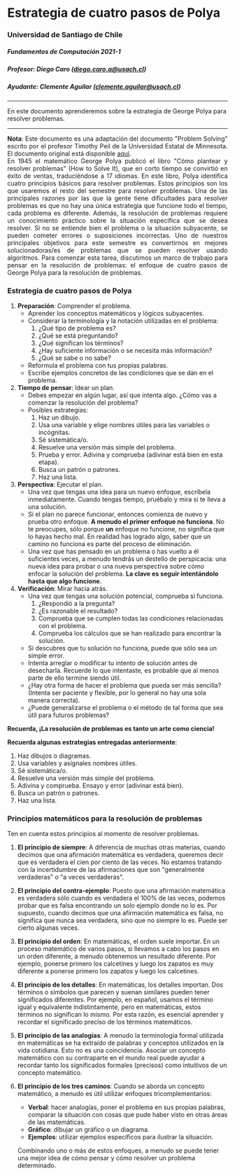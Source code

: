 # Estrategia de cuatro pasos de Polya

### Universidad de Santiago de Chile

##### Fundamentos de Computación 2021-1

##### Profesor: Diego Caro (diego.caro.a@usach.cl)

##### Ayudante: Clemente Aguilar (clemente.aguilar@usach.cl)

---

En este documento aprenderemos sobre la estrategia de George Polya para resolver problemas.

---

<p style='text-align: justify;'><b>Nota</b>: Este documento es una adaptación del documento "Problem Solving" escrito por el profesor Timothy Peil de la Universidad Estatal de Minnesota. El documento original está disponible <a href= "http://web.mnstate.edu/peil/M110/Worksheet/PolyaProblemSolve.pdf">aquí</a>.<br>En 1945 el matemático George Polya publicó el libro "Cómo plantear y resolver problemas" (How to Solve It), que en corto tiempo se convirtió en éxito de ventas, traduciéndose a 17 idiomas. En este libro, Polya identifica cuatro principios básicos para resolver problemas. Estos principios son los que usaremos el resto del semestre para resolver problemas. Una de las principales razones por las que la gente tiene dificultades para resolver problemas es que no hay una única estrategia que funcione todo el tiempo, cada problema es diferente. Además, la resolución de problemas requiere un conocimiento práctico sobre la situación específica que se desea resolver. Si no se entiende bien el problema o la situación subyacente, se pueden cometer errores o suposiciones incorrectas. Uno de nuestros principales objetivos para este semestre es convertirnos en mejores solucionadoras/es de problemas que se pueden resolver usando algoritmos. Para comenzar esta tarea, discutimos un marco de trabajo para pensar en la resolución de problemas: el enfoque de cuatro pasos de George Polya para la resolución de problemas.</p>

### Estrategia de cuatro pasos de Polya

1. **Preparación**: Comprender el problema.
   * Aprender los conceptos matemáticos y lógicos subyacentes.
   * Considerar la terminología y la notación utilizadas en el problema:
     1. ¿Qué tipo de problema es?
     2. ¿Qué se está preguntando?
     3. ¿Qué significan los términos?
     4. ¿Hay suficiente información o se necesita más información?
     5. ¿Qué se sabe o no sabe?
   * Reformula el problema con tus propias palabras.
   * Escribe ejemplos concretos de las condiciones que se dan en el problema.
2. **Tiempo de pensar**: Idear un plan.
   * Debes empezar en algún lugar, así que intenta algo. ¿Cómo vas a comenzar la resolución del problema?
   * Posibles estrategias:
     1. Haz un dibujo.
     2. Usa una variable y elige nombres útiles para las variables o incógnitas.
     3. Sé sistemática/o.
     4. Resuelve una versión más simple del problema.
     5. Prueba y error. Adivina y comprueba (adivinar está bien en esta etapa).
     6. Busca un patrón o patrones.
     7. Haz una lista.
3. **Perspectiva**: Ejecutar el plan.
   * Una vez que tengas una idea para un nuevo enfoque, escríbela inmediatamente. Cuando tengas tiempo, pruébalo y mira si te lleva a una solución.
   * Si el plan no parece funcionar, entonces comienza de nuevo y prueba otro enfoque. **A menudo el primer enfoque no funciona**. No te preocupes, sólo porque **un** enfoque no funcione, no significa que lo hayas hecho mal. En realidad has logrado algo, saber que un camino no funciona es parte del proceso de eliminación.
   * Una vez que has pensado en un problema o has vuelto a él suficientes veces, a menudo tendrás un destello de perspicacia: una nueva idea para probar o una nueva perspectiva sobre cómo enfocar la solución del problema. **La clave es seguir intentándolo hasta que algo funcione**.
4. **Verificación**: Mirar hacia atrás.
   * Una vez que tengas una solución potencial, comprueba si funciona.
     1. ¿Respondió a la pregunta?
     2. ¿Es razonable el resultado?
     3. Comprueba que se cumplen todas las condiciones relacionadas con el problema.
     4. Comprueba los cálculos que se han realizado para encontrar la solución.
   * Si descubres que tu solución no funciona, puede que sólo sea un simple error.
   * Intenta arreglar o modificar tu intento de solución antes de desecharla. Recuerde lo que intentaste, es probable que al menos parte de ello termine siendo útil.
   * ¿Hay otra forma de hacer el problema que pueda ser más sencilla? (Intenta ser paciente y flexible, por lo general no hay una sola manera correcta).
   * ¿Puede generalizarse el problema o el método de tal forma que sea útil para futuros problemas?

**Recuerda, ¡La resolución de problemas es tanto un arte como ciencia!**

**Recuerda algunas estrategias entregadas anteriormente**:

1. Haz dibujos o diagramas.
2. Usa variables y asígnales nombres útiles.
3. Sé sistemática/o.
4. Resuelve una versión más simple del problema.
5. Adivina y comprueba. Ensayo y error (adivinar está bien).
6. Busca un patrón o patrones.
7. Haz una lista.

### Principios matemáticos para la resolución de problemas

Ten en cuenta estos principios al momento de resolver problemas.

1. **El principio de siempre**: A diferencia de muchas otras materias, cuando decimos que una afirmación matemática es verdadera, queremos decir que es verdadera el cien por ciento de las veces. No estamos tratando con la incertidumbre de las afirmaciones que son "generalmente verdaderas" o "a veces verdaderas".

2. **El principio del contra-ejemplo**: Puesto que una afirmación matemática es verdadera sólo cuando es verdadera el 100% de las veces, podemos probar que es falsa encontrando un solo ejemplo donde no lo es. Por supuesto, cuando decimos que una afirmación matemática es falsa, no significa que nunca sea verdadera, sino que no siempre lo es. Puede ser cierto algunas veces.

3. **El principio del orden**: En matemáticas, el orden suele importar. En un proceso matemático de varios pasos, si llevamos a cabo los pasos en un orden diferente, a menudo obtenemos un resultado diferente. Por ejemplo, ponerse primero los calcetines y luego los zapatos es muy diferente a ponerse primero los zapatos y luego los calcetines.

4. **El principio de los detalles**: En matemáticas, los detalles importan. Dos términos o símbolos que parecen y suenan similares pueden tener significados diferentes. Por ejemplo, en español, usamos el término igual y equivalente indistintamente, pero en matemáticas, estos términos no significan lo mismo. Por esta razón, es esencial aprender y recordar el significado preciso de los términos matemáticos.

5. **El principio de las analogías**: A menudo la terminología formal utilizada en matemáticas se ha extraído de palabras y conceptos utilizados en la vida cotidiana. Esto no es una coincidencia. Asociar un concepto matemático con su contraparte en el mundo real puede ayudar a recordar tanto los significados formales (precisos) como intuitivos de un concepto matemático.

6. **El principio de los tres caminos**: Cuando se aborda un concepto matemático, a menudo es útil utilizar enfoques tricomplementarios:

   * **Verbal**: hacer analogías, poner el problema en sus propias palabras, comparar la situación con cosas que pude haber visto en otras áreas de las matemáticas.
   * **Gráfico**: dibujar un gráfico o un diagrama.
   * **Ejemplos**: utilizar ejemplos específicos para ilustrar la situación.

   Combinando uno o más de estos enfoques, a menudo se puede tener una mejor idea de cómo pensar y cómo resolver un problema determinado.
